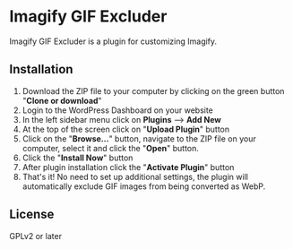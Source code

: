 # Imagify GIF Excluder

Imagify GIF Excluder is a plugin for customizing Imagify.

## Installation

1. Download the ZIP file to your computer by clicking on the green button "**Clone or download**"
2. Login to the WordPress Dashboard on your website
3. In the left sidebar menu click on **Plugins** --> **Add New**
4. At the top of the screen click on "**Upload Plugin**" button
5. Click on the "**Browse...**" button, navigate to the ZIP file on your computer, select it and click the "**Open**" button.
6. Click the "**Install Now**" button
7. After plugin installation click the "**Activate Plugin**" button
8. That's it! No need to set up additional settings, the plugin will automatically exclude GIF images from being converted as WebP.

License
----

GPLv2 or later
